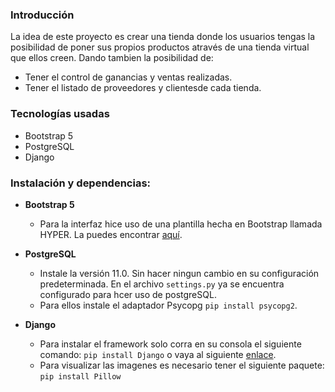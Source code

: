 ### Introducción
 La idea de este proyecto es crear una tienda donde los usuarios tengas la posibilidad de poner sus propios productos através de una tienda virtual que ellos creen. Dando tambien la posibilidad de:
 - Tener el control de ganancias y ventas realizadas.
 - Tener el listado de proveedores y clientesde cada tienda.

### Tecnologías usadas
- Bootstrap 5
- PostgreSQL
- Django

### Instalación y dependencias:
- **Bootstrap 5**
	 - Para la interfaz hice uso de una plantilla hecha en Bootstrap llamada HYPER. La puedes encontrar [aquí](https://themes.getbootstrap.com/product/hyper-responsive-admin-dashboard-template/ "aquí").


- **PostgreSQL**
	- Instale la versión 11.0. Sin hacer ningun cambio en su configuración predeterminada. En el archivo `settings.py` ya se encuentra configurado para hcer uso de postgreSQL. 
	- Para ellos instale el adaptador Psycopg `pip install psycopg2`.


- **Django**
	- Para instalar el framework solo corra en su consola el siguiente comando:
		`pip install Django`
		o vaya al siguiente [enlace](https://pypi.org/project/Django/#files "enlace").
	- Para visualizar las imagenes es necesario tener el siguiente paquete:
		`pip install Pillow`
